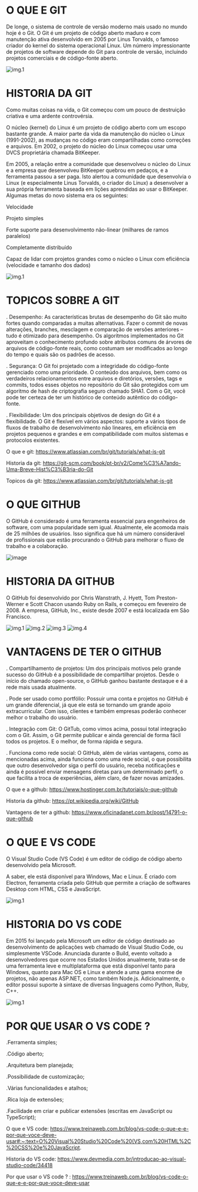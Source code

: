 # O QUE E GIT 
De longe, o sistema de controle de versão moderno mais usado no mundo hoje é o Git. O Git é um projeto de código aberto maduro e com manutenção ativa desenvolvido em 2005 por Linus Torvalds, o famoso criador do kernel do sistema operacional Linux. Um número impressionante de projetos de software depende do Git para controle de versão, incluindo projetos comerciais e de código-fonte aberto.


![img.1](https://github.com/Luisfilipemagno/aula-git2/assets/164562653/3f13ea32-4af5-4cff-81aa-3c9f6face82c)


# HISTORIA DA GIT 
Como muitas coisas na vida, o Git começou com um pouco de destruição criativa e uma ardente controvérsia.

O núcleo (kernel) do Linux é um projeto de código aberto com um escopo bastante grande. A maior parte da vida da manutenção do núcleo o Linux (1991-2002), as mudanças no código eram compartilhadas como correções e arquivos. Em 2002, o projeto do núcleo do Linux começou usar uma DVCS proprietária chamada BitKeeper.

Em 2005, a relação entre a comunidade que desenvolveu o núcleo do Linux e a empresa que desenvolveu BitKeeper quebrou em pedaços, e a ferramenta passou a ser paga. Isto alertou a comunidade que desenvolvia o Linux (e especialmente Linus Torvalds, o criador do Linux) a desenvolver a sua própria ferramenta baseada em lições aprendidas ao usar o BitKeeper. Algumas metas do novo sistema era os seguintes:

Velocidade

Projeto simples

Forte suporte para desenvolvimento não-linear (milhares de ramos paralelos)

Completamente distribuído

Capaz de lidar com projetos grandes como o núcleo o Linux com eficiência (velocidade e tamanho dos dados)



![img.1](https://github.com/Luisfilipemagno/aula-git2/assets/164562653/4da885e2-6313-4051-a261-00b47f44ff79)


# TOPICOS SOBRE A GIT

. Desempenho: As características brutas de desempenho do Git são muito fortes quando comparadas a muitas alternativas. Fazer o commit de novas alterações, branches, mesclagem e comparação de versões anteriores – tudo é otimizado para desempenho. Os algoritmos implementados no Git aproveitam o conhecimento profundo sobre atributos comuns de árvores de arquivos de código-fonte reais, como costumam ser modificados ao longo do tempo e quais são os padrões de acesso.

. Segurança: O Git foi projetado com a integridade do código-fonte gerenciado como uma prioridade. O conteúdo dos arquivos, bem como os verdadeiros relacionamentos entre arquivos e diretórios, versões, tags e commits, todos esses objetos no repositório do Git são protegidos com um algoritmo de hash de criptografia seguro chamado SHA1.
Com o Git, você pode ter certeza de ter um histórico de conteúdo autêntico do código-fonte.

. Flexibilidade: Um dos principais objetivos de design do Git é a flexibilidade. O Git é flexível em vários aspectos: suporte a vários tipos de fluxos de trabalho de desenvolvimento não lineares, em eficiência em projetos pequenos e grandes e em compatibilidade com muitos sistemas e protocolos existentes.


O que e git: https://www.atlassian.com/br/git/tutorials/what-is-git

Historia da git: https://git-scm.com/book/pt-br/v2/Come%C3%A7ando-Uma-Breve-Hist%C3%B3ria-do-Git

Topicos da git: https://www.atlassian.com/br/git/tutorials/what-is-git

# O QUE GITHUB
O GitHub é considerado é uma ferramenta essencial para engenheiros de software, com uma popularidade sem igual. Atualmente, ele acomoda mais de 25 milhões de usuários. Isso significa que há um número considerável de profissionais que estão procurando o GitHub para melhorar o fluxo de trabalho e a colaboração.



![image](https://github.com/Luisfilipemagno/aula-git2/assets/164562653/1beed084-2cba-42e0-a336-3af4905d928e)




# HISTORIA DA GITHUB
O GitHub foi desenvolvido por Chris Wanstrath, J. Hyett, Tom Preston-Werner e Scott Chacon usando Ruby on Rails, e começou em fevereiro de 2008. A empresa, GitHub, Inc., existe desde 2007 e está localizada em São Francisco.

![img.1](https://github.com/Luisfilipemagno/aula-git2/assets/164562653/b782266d-500e-4808-81e6-cb56dedc032d)  ![img.2](https://github.com/Luisfilipemagno/aula-git2/assets/164562653/8d201f7b-a805-4f88-baf4-ef25f5a037b7)  ![img.3](https://github.com/Luisfilipemagno/aula-git2/assets/164562653/5ff731a8-38fd-435d-80ea-fdb6f7c2f6fa)  ![img.4](https://github.com/Luisfilipemagno/aula-git2/assets/164562653/4ea22332-4f8f-4bf0-93d3-5bce0b7f15c7)





# VANTAGENS DE TER O GITHUB

. Compartilhamento de projetos: Um dos principais motivos pelo grande sucesso do GitHub é a possibilidade de compartilhar projetos. Desde o início do chamado open-source, o GitHub  ganhou bastante destaque  e é a rede mais usada atualmente.

. Pode ser usado como portfólio: Possuir uma conta e projetos no GitHub é um grande diferencial, já que ele está se tornando um grande apoio extracurricular. Com isso, clientes e também empresas poderão conhecer melhor o trabalho do usuário.

. Integração com Git: O GitTub, como vimos acima, possui total integração com o Git. Assim, o Git permite publicar e ainda gerencial de forma fácil todos os projetos. E o melhor, de forma rápida e segura.

. Funciona como rede social: O GitHub, além de várias vantagens, como as mencionadas acima, ainda funciona como uma rede social, o que possibilita que outro desenvolvedor siga o perfil do usuário, receba notificações e ainda é possível enviar mensagens diretas para um determinado perfil, o que facilita a troca de experiências, além claro, de fazer novas amizades.


O que e a github: https://www.hostinger.com.br/tutoriais/o-que-github

Historia da github: https://pt.wikipedia.org/wiki/GitHub

Vantagens de ter a github: https://www.oficinadanet.com.br/post/14791-o-que-github

# O QUE E VS CODE
O Visual Studio Code (VS Code) é um editor de código de código aberto desenvolvido pela Microsoft.

A saber, ele está disponível para Windows, Mac e Linux. É criado com Electron, ferramenta criada pelo GitHub que permite a criação de softwares Desktop com HTML, CSS e JavaScript.



![img.1](https://github.com/Luisfilipemagno/aula-git2/assets/164562653/12d6894c-f3ca-415d-9b17-222e7cee53f3)


# HISTORIA DO VS CODE
Em 2015 foi lançado pela Microsoft um editor de código destinado ao desenvolvimento de aplicações web chamado de Visual Studio Code, ou simplesmente VSCode. Anunciada durante o Build, evento voltado a desenvolvedores que ocorre nos Estados Unidos anualmente, trata-se de uma ferramenta leve e multiplataforma que está disponível tanto para Windows, quanto para Mac OS e Linux e atende a uma gama enorme de projetos, não apenas ASP.NET, como também Node.js. Adicionalmente, o editor possui suporte à sintaxe de diversas linguagens como Python, Ruby, C++.

![img.1](https://github.com/Luisfilipemagno/aula-git2/assets/164562653/742e5c63-6227-4b89-a283-bb3b4fb05140)


# POR QUE USAR O VS CODE ?
.Ferramenta simples;

.Código aberto;

.Arquitetura bem planejada;

.Possibilidade de customização;

.Várias funcionalidades e atalhos;

.Rica loja de extensões;

.Facilidade em criar e publicar extensões (escritas em JavaScript ou TypeScript);

O que e VS code: https://www.treinaweb.com.br/blog/vs-code-o-que-e-e-por-que-voce-deve-usar#:~:text=O%20Visual%20Studio%20Code%20(VS,com%20HTML%2C%20CSS%20e%20JavaScript.

Historia do VS code: https://www.devmedia.com.br/introducao-ao-visual-studio-code/34418

Por que usar o VS code ? : https://www.treinaweb.com.br/blog/vs-code-o-que-e-e-por-que-voce-deve-usar
